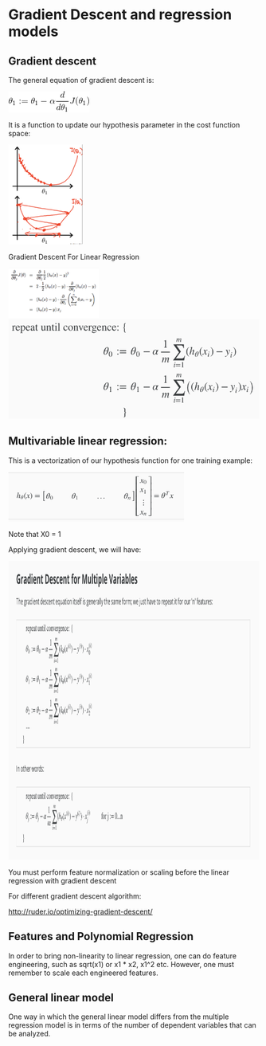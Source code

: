 # Gradient Descent and regression models

## Gradient descent

The general equation of gradient descent is:

<img src = ../images/gd_eq.gif>

It is a function to update our hypothesis parameter in the cost function space:

<img src = ../images/gd_graph.png height = 200>


Gradient Descent For Linear Regression

<img src = ../images/gd_linear_regression1.png height = 100>

<img src = ../images/gd_linear_regression2.png height = 200>

## Multivariable linear regression:

This is a vectorization of our hypothesis function for one training example:

<img src = ../images/gd_linear_regression3.png height = 100>

Note that X0 = 1

Applying gradient descent, we will have:

<img src = ../images/gd_linear_regression4.png height = 600>

You must perform feature normalization or scaling before the linear regression with gradient descent

For different gradient descent algorithm:

http://ruder.io/optimizing-gradient-descent/

## Features and Polynomial Regression

In order to bring non-linearity to linear regression, one can do feature engineering, such as sqrt(x1) or x1 * x2, x1^2 etc. However, one must remember to scale each engineered features.

## General linear model

One way in which the general linear model differs from the multiple regression model is in terms of the number of dependent variables that can be analyzed. 
